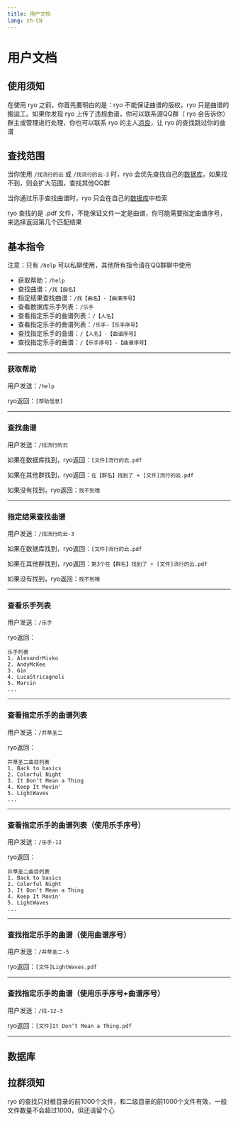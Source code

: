 ```yaml
---
title: 用户文档
lang: zh-CN
---
```


# 用户文档

## 使用须知

在使用 ryo 之前，你首先要明白的是：ryo 不能保证曲谱的版权，ryo 只是曲谱的搬运工。如果你发现 ryo 上传了违规曲谱，你可以联系源QQ群（ ryo 会告诉你）群主或管理进行处理，你也可以联系 ryo 的主人[凉良]()，让 ryo 的查找跳过你的曲谱

## 查找范围

当你使用 `/找流行的云` 或 `/找流行的云-3` 时，ryo 会优先查找自己的[数据库](#数据库)，如果找不到，则会扩大范围，查找其他QQ群

当你通过乐手查找曲谱时，ryo 只会在自己的[数据库](#数据库)中检索

ryo 查找的是 .pdf 文件，不能保证文件一定是曲谱，你可能需要指定曲谱序号，来选择返回第几个匹配结果

## 基本指令

注意：只有 `/help` 可以私聊使用，其他所有指令请在QQ群聊中使用

- 获取帮助：`/help`
- 查找曲谱：`/找【曲名】`
- 指定结果查找曲谱：`/找【曲名】-【曲谱序号】`
- 查看数据库乐手列表：`/乐手`
- 查看指定乐手的曲谱列表：`/【人名】`
- 查看指定乐手的曲谱列表：`/乐手-【乐手序号】`
- 查找指定乐手的曲谱：`/【人名】-【曲谱序号】`
- 查找指定乐手的曲谱：`/【乐手序号】-【曲谱序号】`

---

### 获取帮助

用户发送：`/help`

ryo返回：`[帮助信息]`

---

### 查找曲谱

用户发送：`/找流行的云`

如果在数据库找到，ryo返回：`[文件]流行的云.pdf`

如果在其他群找到，ryo返回：`在【群名】找到了 + [文件]流行的云.pdf`

如果没有找到，ryo返回：`找不到哦`

---

### 指定结果查找曲谱

用户发送：`/找流行的云-3`

如果在数据库找到，ryo返回：`[文件]流行的云.pdf`

如果在其他群找到，ryo返回：`第3个在【群名】找到了 + [文件]流行的云.pdf`

如果没有找到，ryo返回：`找不到哦`

---

### 查看乐手列表

用户发送：`/乐手`

ryo返回：
```
乐手列表
1. AlexandrMisko
2. AndyMcKee
3. Gin
4. LucaStricagnoli
5. Marcin
...
```

---

### 查看指定乐手的曲谱列表

用户发送：`/井草圣二`

ryo返回：
```
井草圣二曲目列表
1. Back to basics
2. Colorful Night
3. It Don‘t Mean a Thing
4. Keep It Movin' 
5. LightWaves
...
```

---

### 查看指定乐手的曲谱列表（使用乐手序号）

用户发送：`/乐手-12`

ryo返回：
```
井草圣二曲目列表
1. Back to basics
2. Colorful Night
3. It Don‘t Mean a Thing
4. Keep It Movin' 
5. LightWaves
...
```

---

### 查找指定乐手的曲谱（使用曲谱序号）

用户发送：`/井草圣二-5`

ryo返回：`[文件]LightWaves.pdf`

---

### 查找指定乐手的曲谱（使用乐手序号+曲谱序号）

用户发送：`/找-12-3`

ryo返回：`[文件]It Don‘t Mean a Thing.pdf`

---

## 数据库

## 拉群须知

ryo 的查找只对根目录的前1000个文件，和二级目录的前1000个文件有效，一般文件数量不会超过1000，但还请留个心
